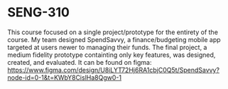 # SENG-310

This course focused on a single project/prototype for the entirety of the course. My team designed SpendSavvy, a finance/budgeting mobile app targeted at users newer to managing their funds.
The final project, a medium fidelity prototype containting only key features, was designed, created, and evaluated.
It can be found on figma: https://www.figma.com/design/U8iLYT72Hj6RA1cbjC0Q5t/SpendSavvy?node-id=0-1&t=KWbY8CislHa8Qgw0-1
